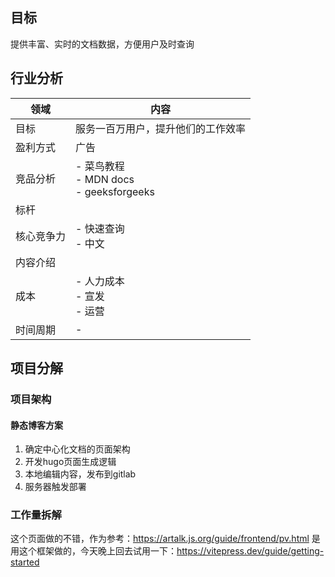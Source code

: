 ## 目标
提供丰富、实时的文档数据，方便用户及时查询


## 行业分析

| 领域 | 内容 |
| --- | --- |
| 目标 | 服务一百万用户，提升他们的工作效率 |
| 盈利方式 | 广告 |
| 竞品分析 | - 菜鸟教程<br> - MDN docs<br>  - geeksforgeeks<br>|
| 标杆| |
| 核心竞争力 | - 快速查询 <br> - 中文 <br> |
| 内容介绍 |   |
| 成本 |  - 人力成本 <br>  - 宣发 <br> - 运营 <br> |
| 时间周期 | - |



## 项目分解

### 项目架构

#### 静态博客方案
1. 确定中心化文档的页面架构
2. 开发hugo页面生成逻辑
3. 本地编辑内容，发布到gitlab
4. 服务器触发部署


### 工作量拆解
这个页面做的不错，作为参考：https://artalk.js.org/guide/frontend/pv.html
是用这个框架做的，今天晚上回去试用一下：https://vitepress.dev/guide/getting-started



